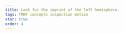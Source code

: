 ```yaml
---
title: Look for the imprint of the left hemisphere.
tags: TMWT concepts inspection motion
star: true
order: 4
---
```

